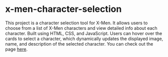 # x-men-character-selection
This project is a character selection tool for X-Men. It allows users to choose from a list of X-Men characters and view detailed info about each character. Built using HTML, CSS, and JavaScript. Users can hover over the cards to select a character, which dynamically updates the displayed image, name, and description of the selected character.
You can check out the page [here](https://lacantropical.github.io/x-men-character-selection/).
